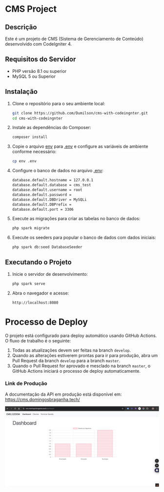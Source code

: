 # CMS Project

## Descrição

Este é um projeto de CMS (Sistema de Gerenciamento de Conteúdo) desenvolvido com CodeIgniter 4.

## Requisitos do Servidor

- PHP versão 8.1 ou superior
- MySQL 5 ou Superior

## Instalação

1. Clone o repositório para o seu ambiente local:
    ```sh
    git clone https://github.com/Dumilson/cms-with-codeingnter.git
    cd cms-with-codeingnter
    ```

2. Instale as dependências do Composer:
    ```sh
    composer install
    ```

3. Copie o arquivo [env](http://_vscodecontentref_/0) para [.env](http://_vscodecontentref_/1) e configure as variáveis de ambiente conforme necessário:
    ```sh
    cp env .env
    ```

4. Configure o banco de dados no arquivo [.env](http://_vscodecontentref_/2):
    ```env
    database.default.hostname = 127.0.0.1
    database.default.database = cms_test
    database.default.username = root
    database.default.password = 
    database.default.DBDriver = MySQLi
    database.default.DBPrefix =
    database.default.port = 3306
    ```

5. Execute as migrações para criar as tabelas no banco de dados:
    ```sh
    php spark migrate
    ```

6. Execute os seeders para popular o banco de dados com dados iniciais:
    ```sh
    php spark db:seed DatabaseSeeder
    ```

## Executando o Projeto

1. Inicie o servidor de desenvolvimento:
    ```sh
    php spark serve
    ```

2. Abra o navegador e acesse:
    ```
    http://localhost:8080
    ```


# Processo de Deploy

O projeto está configurado para deploy automático usando GitHub Actions. O fluxo de trabalho é o seguinte:

1. Todas as atualizações devem ser feitas na branch `develop`.
2. Quando as alterações estiverem prontas para ir para produção, abra um Pull Request da branch `develop` para a branch `master`.
3. Quando o Pull Request for aprovado e mesclado na branch `master`, o GitHub Actions iniciará o processo de deploy automaticamente.

### Link de Produção

A documentação da API em produção está disponível em: https://cms.domingosbraganha.tech/

![alt text](image.png)
